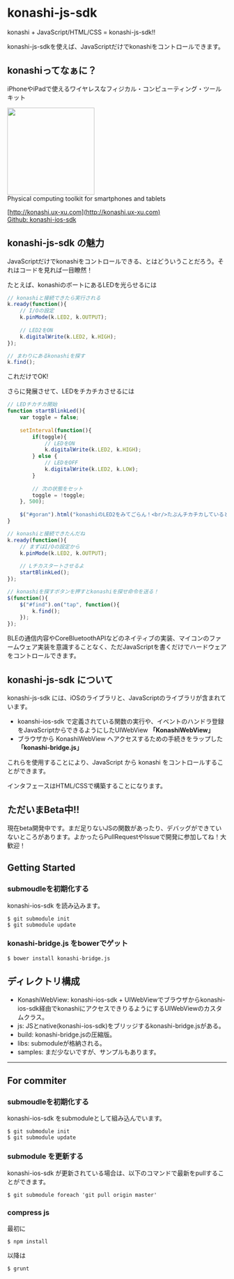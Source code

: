 konashi-js-sdk
=============

konashi + JavaScript/HTML/CSS = konashi-js-sdk!!

konashi-js-sdkを使えば、JavaScriptだけでkonashiをコントロールできます。

## konashiってなぁに？
iPhoneやiPadで使えるワイヤレスなフィジカル・コンピューティング・ツールキット

<a href="http://konashi.ux-xu.com"><img src="http://konashi.ux-xu.com/img/header_logo.png" width="200" /></a><br/>
Physical computing toolkit for smartphones and tablets

[http://konashi.ux-xu.com](http://konashi.ux-xu.com)<br/>
[Github: konashi-ios-sdk](https://github.com/YUKAI/konashi-ios-sdk)

## konashi-js-sdk の魅力
JavaScriptだけでkonashiをコントロールできる、とはどういうことだろう。それはコードを見れば一目瞭然！

たとえば、konashiのボートにあるLEDを光らせるには

```js
// konashiと接続できたら実行される
k.ready(function(){
    // I/Oの設定
    k.pinMode(k.LED2, k.OUTPUT);
    
    // LED2をON
    k.digitalWrite(k.LED2, k.HIGH);
});

// まわりにあるkonashiを探す
k.find();
```

これだけでOK!

さらに発展させて、LEDをチカチカさせるには

```js
// LEDチカチカ開始
function startBlinkLed(){
    var toggle = false;
    
    setInterval(function(){
        if(toggle){
            // LEDをON
            k.digitalWrite(k.LED2, k.HIGH);
        } else {
            // LEDをOFF
            k.digitalWrite(k.LED2, k.LOW);
        }
        
        // 次の状態をセット
        toggle = !toggle;
    }, 500);
    
    $("#goran").html("konashiのLED2をみてごらん！<br/>たぶんチカチカしていると思うよ！");
}

// konashiと接続できたんだね
k.ready(function(){
    // まずはI/Oの設定から
    k.pinMode(k.LED2, k.OUTPUT);
    
    // Lチカスタートさせるよ
    startBlinkLed();
});

// konashiを探すボタンを押すとkonashiを探せ命令を送る！
$(function(){
    $("#find").on("tap", function(){
        k.find();
    });
});
```

BLEの通信内容やCoreBluetoothAPIなどのネイティブの実装、マイコンのファームウェア実装を意識することなく、ただJavaScriptを書くだけでハードウェアをコントロールできます。

## konashi-js-sdk について
konashi-js-sdk には、iOSのライブラリと、JavaScriptのライブラリが含まれています。

- koanshi-ios-sdk で定義されている関数の実行や、イベントのハンドラ登録をJavaScriptからできるようにしたUIWebView **「KonashiWebView」**
- ブラウザから KonashiWebView へアクセスするための手続きをラップした **「konashi-bridge.js」**

これらを使用することにより、JavaScript から konashi をコントロールすることができます。

インタフェースはHTML/CSSで構築することになります。

## ただいまBeta中!!
現在beta開発中です。まだ足りないJSの関数があったり、デバッグができていないところがあります。よかったらPullRequestやIssueで開発に参加してね！大歓迎！

## Getting Started
### submoudleを初期化する
konashi-ios-sdk を読み込みます。

```
$ git submodule init
$ git submodule update
```

### konashi-bridge.js をbowerでゲット
```
$ bower install konashi-bridge.js
```

## ディレクトリ構成
- KonashiWebView: konashi-ios-sdk + UIWebViewでブラウザからkonashi-ios-sdk経由でkonashiにアクセスできりるようにするUIWebViewのカスタムクラス。
- js: JSとnative(konashi-ios-sdk)をブリッジするkonashi-bridge.jsがある。
- build: konashi-bridge.jsの圧縮版。
- libs: submoduleが格納される。
- samples: まだ少ないですが、サンプルもあります。


---------

## For commiter

### submoudleを初期化する
konashi-ios-sdk をsubmoduleとして組み込んでいます。

```
$ git submodule init
$ git submodule update
```

### submodule を更新する
konashi-ios-sdk が更新されている場合は、以下のコマンドで最新をpullすることができます。

```
$ git submodule foreach 'git pull origin master'
```

### compress js
最初に

```
$ npm install
```

以降は

```
$ grunt
```

